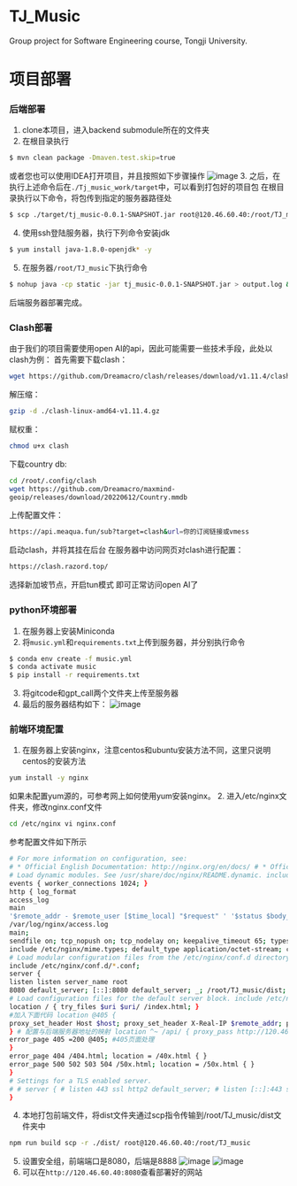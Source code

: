 # TJ_Music
Group project for Software Engineering course, Tongji University.
# 项目部署
### 后端部署
1. clone本项目，进入backend submodule所在的文件夹
2. 在根目录执行
  ```bash
  $ mvn clean package -Dmaven.test.skip=true
  ```
  或者您也可以使用IDEA打开项目，并且按照如下步骤操作
  ![image](https://github.com/Chtholly17/TJ_Music/assets/82920537/3b17d0af-c6af-4bb7-bbae-66dbd6abd936)
3. 之后，在执行上述命令后在`./Tj_music_work/target`中，可以看到打包好的项目包
  在根目录执行以下命令，将包传到指定的服务器路径处
  ```bash
  $ scp ./target/tj_music-0.0.1-SNAPSHOT.jar root@120.46.60.40:/root/TJ_music
  ```
4. 使用ssh登陆服务器，执行下列命令安装jdk
  ```bash
  $ yum install java-1.8.0-openjdk* -y
  ```
5. 在服务器`/root/TJ_music`下执行命令
  ```bash
  $ nohup java -cp static -jar tj_music-0.0.1-SNAPSHOT.jar > output.log &
  ```
  后端服务器部署完成。
### Clash部署
由于我们的项目需要使用open AI的api，因此可能需要一些技术手段，此处以clash为例：
首先需要下载clash：
```bash
wget https://github.com/Dreamacro/clash/releases/download/v1.11.4/clash-linux-amd64-v1.11.4.gz
```
解压缩：
```bash
gzip -d ./clash-linux-amd64-v1.11.4.gz
```
赋权重：
```bash
chmod u+x clash
```
下载country db:
```bash
cd /root/.config/clash
wget https://github.com/Dreamacro/maxmind-
geoip/releases/download/20220612/Country.mmdb
```
上传配置文件：
```bash
https://api.meaqua.fun/sub?target=clash&url=你的订阅链接或vmess
```
启动clash，并将其挂在后台 在服务器中访问网页对clash进行配置：
```bash
https://clash.razord.top/
```
选择新加坡节点，开启tun模式 即可正常访问open AI了
### python环境部署
1. 在服务器上安装Miniconda
2. 将`music.yml`和`requirements.txt`上传到服务器，并分别执行命令
  ```bash
  $ conda env create -f music.yml 
  $ conda activate music 
  $ pip install -r requirements.txt
  ```
3. 将gitcode和gpt_call两个文件夹上传至服务器
4. 最后的服务器结构如下：
![image](https://github.com/Chtholly17/TJ_Music/assets/82920537/d1f16161-961a-468d-8625-49c261f734d3)
### 前端环境配置
1. 在服务器上安装nginx，注意centos和ubuntu安装方法不同，这里只说明centos的安装方法
```bash
yum install -y nginx
```
如果未配置yum源的，可参考网上如何使用yum安装nginx。 
2. 进入/etc/nginx文件夹，修改nginx.conf文件
```bash
cd /etc/nginx vi nginx.conf
```
参考配置文件如下所示
```bash
# For more information on configuration, see:
# * Official English Documentation: http://nginx.org/en/docs/ # * Official Russian Documentation: http://nginx.org/ru/docs/ user root; worker_processes auto; error_log /var/log/nginx/error.log; pid /run/nginx.pid;
# Load dynamic modules. See /usr/share/doc/nginx/README.dynamic. include /usr/share/nginx/modules/*.conf;
events { worker_connections 1024; }
http { log_format
access_log
main
'$remote_addr - $remote_user [$time_local] "$request" ' '$status $body_bytes_sent "$http_referer" ' '"$http_user_agent" "$http_x_forwarded_for"';
/var/log/nginx/access.log
main;
sendfile on; tcp_nopush on; tcp_nodelay on; keepalive_timeout 65; types_hash_max_size 2048;
include /etc/nginx/mime.types; default_type application/octet-stream; client_max_body_size 200M;
# Load modular configuration files from the /etc/nginx/conf.d directory. # See http://nginx.org/en/docs/ngx_core_module.html#include # for more information.
include /etc/nginx/conf.d/*.conf;
server {
listen listen server_name root
8080 default_server; [::]:8080 default_server; _; /root/TJ_music/dist;
# Load configuration files for the default server block. include /etc/nginx/default.d/*.conf;
location / { try_files $uri $uri/ /index.html; }
#加入下面代码 location @405 {
proxy_set_header Host $host; proxy_set_header X-Real-IP $remote_addr; proxy_set_header X-Forwarded-For $proxy_add_x_forwarded_for; #ip为后端服务地址 proxy_pass http://120.46.60.40:8888$request_uri ;
} # 配置与后端服务器地址的映射 location ^~ /api/ { proxy_pass http://120.46.60.40:8888/;
error_page 405 =200 @405; #405页面处理
}
error_page 404 /404.html; location = /40x.html { }
error_page 500 502 503 504 /50x.html; location = /50x.html { }
}
# Settings for a TLS enabled server.
# # server { # listen 443 ssl http2 default_server; # listen [::]:443 ssl http2 default_server; # server_name _; # root /usr/share/nginx/html; # # ssl_certificate "/etc/pki/nginx/server.crt"; # ssl_certificate_key "/etc/pki/nginx/private/server.key"; # ssl_session_cache shared:SSL:1m; # ssl_session_timeout 10m; # ssl_ciphers PROFILE=SYSTEM; # ssl_prefer_server_ciphers on; # # # Load configuration files for the default server block. # include /etc/nginx/default.d/*.conf; # # location / { # } # # error_page 404 /404.html; # location = /40x.html { # } # # error_page 500 502 503 504 /50x.html; # location = /50x.html { # } # }
}
```
4. 本地打包前端文件，将dist文件夹通过scp指令传输到/root/TJ_music/dist文件夹中
```bash
npm run build scp -r ./dist/ root@120.46.60.40:/root/TJ_music
```
5. 设置安全组，前端端口是8080，后端是8888
![image](https://github.com/Chtholly17/TJ_Music/assets/82920537/c63dc7ba-d2b2-48ac-99d7-50317d80c5f9)
![image](https://github.com/Chtholly17/TJ_Music/assets/82920537/fe5297cb-f8d7-4aaf-99c2-51dab863775f)
6. 可以在`http://120.46.60.40:8080`查看部署好的网站

